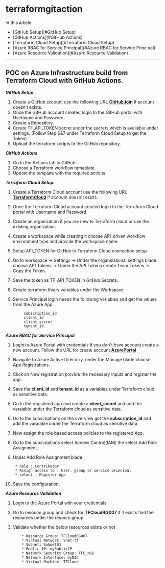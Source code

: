 # terraformgitaction 

<span style="color:black;">In this article</span>
- [GitHub Setup](#GitHub Setup)
- [GitHub Actions](#GitHub Actions)
- [Terraform Cloud Setup](#Terraform Cloud Setup)
- [Azure RBAC for Service Principal](#Azure RBAC for Service Principal)
- [Azure Resource Validation](#Azure Resource Validation)

---

## POC on Azure Infrastructure build from Terraform Cloud with GitHub Actions.

_**GitHub Setup**_

1. Create a GitHub account use the following URL **[GitHubJoin](https://github.com/join)** if account doesn't exists.
2. Once the GitHub account created login to the GitHub portal with Username and Password.
3. Create a Repository.
4. Create TF_API_TOKEN secret under the secrets which is available under settings. (Follow Step 6&7 under Terraform Cloud Setup to get the Token)
5. Upload the terraform scripts to the GitHub repository.

_**GitHub Actions**_

1. Go to the Actions tab in GitHub.
2. Choose a Terraform workflow temaplate.
3. Update the template with the required actions.

_**Terraform Cloud Setup**_

1. Create a Terraform Cloud account use the following URL **[TerraformCloud](https://www.terraform.io/cloud)** if account doesn't exists.
2. Once the Terraform Cloud account created login to the Terraform Cloud portal with Username and Password.
3. Create an organization if you are new to Terraform cloud or use the existing organization.
4. Create a workspace while creating it choose API_driven workflow environment type and provide the workspace name.
5. Setup API_TOKEN for GitHub to Terraform Cloud connection setup
6. Go to workspace -> Settings -> Under the organizational settings blade choose API Tokens -> Under the API Tokens create Team Tokens -> Copy the Token.
7. Save the token as TF_API_TOKEN in GitHub Secrets.
8. Create terraform.tfvars variables under the Workspace
9. Service Principal login needs the following variables and get the values from the Azure App

            subscription_id
            client_id
            client_secret
            tenant_id
          
_**Azure RBAC for Service Principal**_

1. Login to Azure Portal with credentials if you don't have account create a new account. Follow the URL for create account **[AzurePortal](https://portal.azure.com)**
2. Navigate to Azure Active Directory, under the Manage blade choose App Registrations.
3. Click on New registration provide the necessary inputs and register the app.
4. Save the **client_id** and **tenant_id** as a variables under Terraform cloud as sensitive data.
5. Go to the registered app and create a **client_secret** and add the varaiable under the Terraform cloud as sensitive data.
6. Go to the subscriptions on the overview get the **subscription_id** and add the varaiable under the Terraform cloud as sensitive data. 
7. Now assign the role based access policies to the registered App.
8. Go to the subscriptions select Access Control(IAM) the select Add Role Assignment.
9. Under Add Role Assignment blade

        * Role : Contributor
        * Assign access to : User, group or service principal
        * select : Register App

10. Save the configuration.

_**Azure Resource Validation**_

1. Login to the Azure Portal with your credentials
2. Go to resouce group and check for **TFCloudRG007** if it exists find the resources under the resourc group 
3. Validate whether the below resources exists or not

           * Resource Group: TFCloudRG007
           * Virtual Network: Vnet-tf
           * Subnet: Subnet01
           * Public IP: myPublicIP
           * Network Security Group: TFC_NSG
           * Network Interface: myNIC
           * Virtual Machine: TFCloud
           

